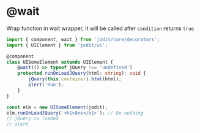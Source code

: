 # @wait

Wrap function in wait wrapper, it will be called after `condition` returns `true`

```typescript
import { component, wait } from 'jodit/core/decorators';
import { UIElement } from 'jodit/ui';

@component
class UISomeElement extends UIElement {
	@wait(() => typeof jQuery !== 'undefined')
	protected runOnLoadJQuery(html: string): void {
		jQuery(this.container).html(html);
		alert('Run');
	}
}

const elm = new UISomeElement(jodit);
elm.runOnLoadJQuery('<h1>One</h1>'); // Do nothing
// jQuery is loaded
// alert
```
